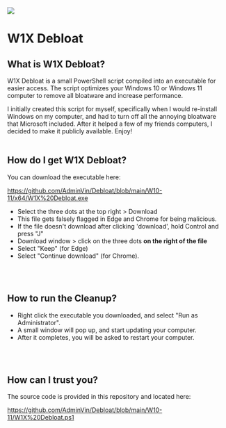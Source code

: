 <img src="https://github.com/AdminVin/W1X-Debloat/blob/main/Images/Banner.jpg?raw=true">

# W1X Debloat

## What is W1X Debloat?
W1X Debloat is a small PowerShell script compiled into an executable for easier access.  The script optimizes your Windows 10 or Windows 11 computer to remove all bloatware and increase performance.

I initially created this script for myself, specifically when I would re-install Windows on my computer, and had to turn off all the annoying bloatware that Microsoft included.  After it helped a few of my friends computers, I decided to make it publicly available.  Enjoy!
<br>
<br>

## How do I get W1X Debloat?
You can download the executable here:

https://github.com/AdminVin/Debloat/blob/main/W10-11/x64/W1X%20Debloat.exe

- Select the three dots at the top right > Download
- This file gets falsely flagged in Edge and Chrome for being malicious.
- If the file doesn't download after clicking 'download', hold Control and press "J"
- Download window > click on the three dots **on the right of the file**
 - Select "Keep" (for Edge)
 - Select "Continue download" (for Chrome).
<br> 
<br>

## How to run the Cleanup?
- Right click the executable you downloaded, and select "Run as Administrator".
- A small window will pop up, and start updating your computer.
- After it completes, you will be asked to restart your computer.
<br>
<br>

## How can I trust you?
The source code is provided in this repository and located here:

https://github.com/AdminVin/Debloat/blob/main/W10-11/W1X%20Debloat.ps1